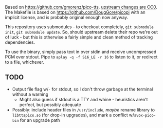 Based on https://github.com/gmorenz/pico-tts, [upstream changes are CC0](https://github.com/gmorenz/pico-tts/issues/1). The Makefile is based on https://github.com/DougGore/picopi with an implicit license, and is probably original enough now anyway.

This repository uses submodules - to checkout completely, `git submodule init`, `git submodule update`. So, should upstream delete their repo we're out of luck - but this is otherwise a fairly simple and clean method of tracking dependencies.

To use the binary, simply pass text in over stdin and receive uncompressed PCM over stdout. Pipe to `aplay -q -f S16_LE -r 16` to listen to it, or redirect to a file, whichever.

## TODO

* Output file flag w/`-` for stdout, so I don't throw garbage at the terminal without a warning
    * Might also guess if stdout is a TTY and whine - heuristics aren't perfect, but possibly adequate
* Possibly: include header files in `/usr/include`, _maybe_ rename library to `libttspico.so` (for drop-in upgrades), and mark a conflict w/`svox-pico-bin` for an upgrade path
